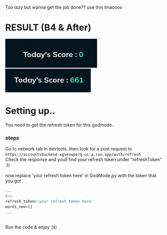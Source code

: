 Too lazy but wanna get the job done?? use this lmaoooo
# RESULT (B4 & After)
![lol](https://raw.githubusercontent.com/1337kid/ExcelSpellBeeGodMode/main/1.png)
![lol](https://raw.githubusercontent.com/1337kid/ExcelSpellBeeGodMode/main/2.png)
# Setting up..
You need to get the refresh token for this godmode..
### steps
Go to network tab in devtools..then look for a post request to ```https://accountsbackend-xgveswperq-uc.a.run.app/auth/refresh```<br>
Check the response and youll find your refresh token under "refreshToken" :))<br>
<br>
now replace 'your refresh token here' in GodMode.py with the token that you got
```python
...
#==
refresh_token='your refresh token here'
words_new=[]
...
```
<br>
Run the code & enjoy :)))
